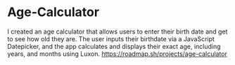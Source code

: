 # Age-Calculator

I created an age calculator that allows users to enter their birth date and get to see how old they are. The user inputs their birthdate via a JavaScript Datepicker, and the app calculates and displays their exact age, including years, and months using Luxon. 
https://roadmap.sh/projects/age-calculator


